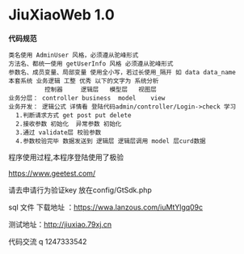 JiuXiaoWeb 1.0
===============

**代码规范**
~~~~
类名使用 AdminUser 风格，必须遵从驼峰形式
方法名、都统一使用 getUserInfo 风格 必须遵从驼峰形式
参数名、成员变量、局部变量 使用全小写，若过长使用_隔开 如 data data_name
本套系统 业务逻辑 工整 优秀 以下的文字为 系统分析
          控制器     逻辑层   模型层   视图层
业务分层： controller business  model    view
业务开发： 逻辑公式 详情看 登陆代码admin/controller/Login->check 学习
  1.判断请求方式 get post put delete
  2.接收参数 初始化  异常参数 初始化 
  3.通过 validate层 校验参数
  4.参数校验完毕 数据发送到 逻辑层 逻辑层调用 model 层curd数据
~~~~
程序使用过程,本程序登陆使用了极验 

https://www.geetest.com/

请去申请行为验证key 放在config/GtSdk.php

sql 文件 下载地址 ：https://wwa.lanzous.com/iuMtYlgq09c

测试地址：http://jiuxiao.79xj.cn

代码交流 q 1247333542